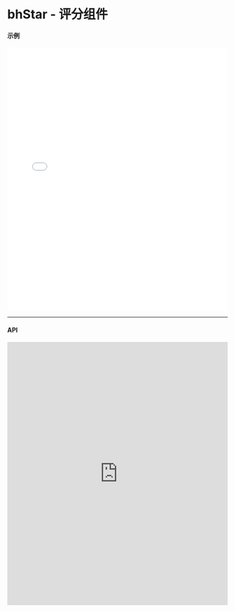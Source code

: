 # bhStar - 评分组件
#### 示例
<iframe width="100%" height="600" src="//jsrun.net/R4pKp/embedded/all/light/" allowfullscreen="allowfullscreen" frameborder="0"></iframe>

*****
#### API

<iframe width="100%" height="600" src="http://localhost:3333/1.0/module-bhStar.html" frameborder="0"></iframe>